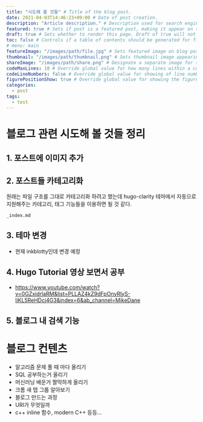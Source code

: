 ```yaml
---
title: "시도해 볼 것들" # Title of the blog post.
date: 2021-04-03T14:46:23+09:00 # Date of post creation.
description: "Article description." # Description used for search engine.
featured: true # Sets if post is a featured post, making it appear on the sidebar. A featured post won't be listed on the sidebar if it's the current page
draft: true # Sets whether to render this page. Draft of true will not be rendered.
toc: false # Controls if a table of contents should be generated for first-level links automatically.
# menu: main
featureImage: "/images/path/file.jpg" # Sets featured image on blog post.
thumbnail: "/images/path/thumbnail.png" # Sets thumbnail image appearing inside card on homepage.
shareImage: "/images/path/share.png" # Designate a separate image for social media sharing.
codeMaxLines: 10 # Override global value for how many lines within a code block before auto-collapsing.
codeLineNumbers: false # Override global value for showing of line numbers within code block.
figurePositionShow: true # Override global value for showing the figure label.
categories:
  - post
tags:
  - test
---
```


# 블로그 관련 시도해 볼 것들 정리

## 1. 포스트에 이미지 추가

## 2. 포스트들 카테고리화

원래는 파일 구조를 그대로 카테고리화 하려고 했는데 hugo-clarity 테마에서 자동으로 지원해주는 카테고리, 태그 기능들을 이용하면 될 것 같다. 

`_index.md` 

## 3. 테마 변경

- 현재 inkblotty인데 변경 예정

## 4. Hugo Tutorial 영상 보면서 공부

- https://www.youtube.com/watch?v=0GZxidrlaRM&list=PLLAZ4kZ9dFpOnyRlyS-liKL5ReHDcj4G3&index=6&ab_channel=MikeDane

## 5. 블로그 내 검색 기능

# 블로그 컨텐츠

- 알고리즘 문제 풀 때 마다 올리기
- SQL 공부하는거 올리기
- 머신러닝 배운거 짤막하게 올리기
- 크롬 새 탭 그룹 알아보기
- 블로그 만드는 과정
- URI가 무엇일까
- c++ inline 함수, modern C++ 등등...